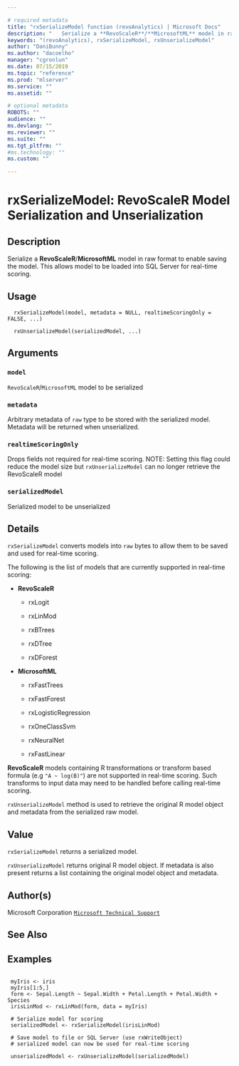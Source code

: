 ```yaml
--- 

# required metadata 
title: "rxSerializeModel function (revoAnalytics) | Microsoft Docs" 
description: "   Serialize a **RevoScaleR**/**MicrosoftML** model in raw format to enable saving the model. This allows model to be loaded into SQL Server for real-time scoring. " 
keywords: "(revoAnalytics), rxSerializeModel, rxUnserializeModel" 
author: "DaniBunny"
ms.author: "dacoelho" 
manager: "cgronlun" 
ms.date: 07/15/2019
ms.topic: "reference" 
ms.prod: "mlserver" 
ms.service: "" 
ms.assetid: "" 

# optional metadata 
ROBOTS: "" 
audience: "" 
ms.devlang: "" 
ms.reviewer: "" 
ms.suite: "" 
ms.tgt_pltfrm: "" 
#ms.technology: "" 
ms.custom: "" 

--- 
```




 # rxSerializeModel:  RevoScaleR Model Serialization and Unserialization  
 ## Description

Serialize a **RevoScaleR**/**MicrosoftML** model in raw format to enable saving the model. This allows model to be loaded into SQL Server for real-time scoring.


 ## Usage

```   
  rxSerializeModel(model, metadata = NULL, realtimeScoringOnly = FALSE, ...)

  rxUnserializeModel(serializedModel, ...)

```


 ## Arguments



 ### `model`
 `RevoScaleR`/`MicrosoftML` model to be serialized 


 ### `metadata`
 Arbitrary metadata of `raw` type to be stored with the serialized model. Metadata will be returned when unserialized.  


 ### `realtimeScoringOnly`
 Drops fields not required for real-time scoring.  NOTE: Setting this flag could reduce the model size but `rxUnserializeModel` can no longer retrieve the RevoScaleR model 


 ### `serializedModel`
 Serialized model to be unserialized 




 ## Details

`rxSerializeModel` converts models into `raw` bytes to allow them to be saved and used for real-time scoring.

The following is the list of models that are currently supported in real-time scoring:


* 
  **RevoScaleR**


  * 
    rxLogit

  * 
    rxLinMod

  * 
    rxBTrees

  * 
    rxDTree

  * 
    rxDForest




* 
  **MicrosoftML**


  * 
    rxFastTrees

  * 
    rxFastForest

  * 
    rxLogisticRegression

  * 
    rxOneClassSvm

  * 
    rxNeuralNet

  * 
    rxFastLinear






**RevoScaleR** models containing R transformations or transform based formula (e.g `"A ~ log(B)"`) are not supported in real-time scoring. Such transforms to input data may need to be handled before calling real-time scoring.

`rxUnserializeModel` method is used to retrieve the original R model object and metadata from the serialized raw model.


 ## Value

`rxSerializeModel` returns a serialized model.

`rxUnserializeModel` returns original R model object. If metadata is also present returns a list containing the original model object and metadata.

 ## Author(s)

Microsoft Corporation [`Microsoft Technical Support`](https://go.microsoft.com/fwlink/?LinkID=698556&clcid=0x409)




 ## See Also


 ## Examples

 ```

  myIris <- iris
  myIris[1:5,]
  form <- Sepal.Length ~ Sepal.Width + Petal.Length + Petal.Width + Species
  irisLinMod <- rxLinMod(form, data = myIris)

  # Serialize model for scoring
  serializedModel <- rxSerializeModel(irisLinMod)

  # Save model to file or SQL Server (use rxWriteObject)
  # serialized model can now be used for real-time scoring

  unserializedModel <- rxUnserializeModel(serializedModel)
```

